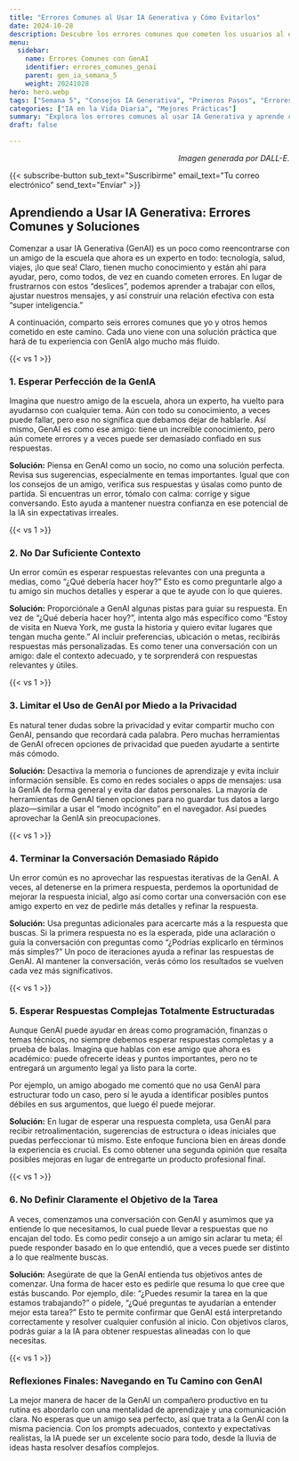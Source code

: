 ```yaml
---
title: "Errores Comunes al Usar IA Generativa y Cómo Evitarlos"  
date: 2024-10-28  
description: Descubre los errores comunes que cometen los usuarios al empezar a usar IA Generativa y soluciones prácticas para que avances con confianza en tu viaje con la IA.  
menu:  
  sidebar:  
    name: Errores Comunes con GenAI  
    identifier: errores_comunes_genai
    parent: gen_ia_semana_5  
    weight: 20241028  
hero: hero.webp  
tags: ["Semana 5", "Consejos IA Generativa", "Primeros Pasos", "Errores y Consejos"]  
categories: ["IA en la Vida Diaria", "Mejores Prácticas"]  
summary: "Explora los errores comunes al usar IA Generativa y aprende cómo superarlos para hacer de la IA un compañero útil en tu día a día."  
draft: false  

---  
```


<p style="text-align: right;">  
<em>Imagen generada por DALL-E.</em>  
</p>  

{{< subscribe-button sub_text="Suscribirme" email_text="Tu correo electrónico" send_text="Enviar" >}}  


## Aprendiendo a Usar IA Generativa: Errores Comunes y Soluciones

Comenzar a usar IA Generativa (GenAI) es un poco como reencontrarse con un amigo de la escuela que ahora es un experto en todo: tecnología, salud, viajes, ¡lo que sea! Claro, tienen mucho conocimiento y están ahí para ayudar, pero, como todos, de vez en cuando cometen errores. En lugar de frustrarnos con estos “deslices”, podemos aprender a trabajar con ellos, ajustar nuestros mensajes, y así construir una relación efectiva con esta “super inteligencia.”

A continuación, comparto seis errores comunes que yo y otros hemos cometido en este camino. Cada uno viene con una solución práctica que hará de tu experiencia con GenIA algo mucho más fluido.


{{< vs 1 >}}  


### 1. Esperar Perfección de la GenIA

Imagina que nuestro amigo de la escuela, ahora un experto, ha vuelto para ayudarnso con cualquier tema. Aún con todo su conocimiento, a veces puede fallar, pero eso no significa que debamos dejar de hablarle. Así mismo, GenAI es como ese amigo: tiene un increíble conocimiento, pero aún comete errores y a veces puede ser demasiado confiado en sus respuestas.

**Solución:** Piensa en GenAI como un socio, no como una solución perfecta. Revisa sus sugerencias, especialmente en temas importantes. Igual que con los consejos de un amigo, verifica sus respuestas y úsalas como punto de partida. Si encuentras un error, tómalo con calma: corrige y sigue conversando. Esto ayuda a mantener nuestra confianza en ese potencial de la IA sin expectativas irreales.


{{< vs 1 >}}


### 2. No Dar Suficiente Contexto

Un error común es esperar respuestas relevantes con una pregunta a medias, como “¿Qué debería hacer hoy?” Esto es como preguntarle algo a tu amigo sin muchos detalles y esperar a que te ayude con lo que quieres.

**Solución:** Proporciónale a GenAI algunas pistas para guiar su respuesta. En vez de “¿Qué debería hacer hoy?”, intenta algo más específico como “Estoy de visita en Nueva York, me gusta la historia y quiero evitar lugares que tengan mucha gente.” Al incluir preferencias, ubicación o metas, recibirás respuestas más personalizadas. Es como tener una conversación con un amigo: dale el contexto adecuado, y te sorprenderá con respuestas relevantes y útiles.


{{< vs 1 >}}  


### 3. Limitar el Uso de GenAI por Miedo a la Privacidad  

Es natural tener dudas sobre la privacidad y evitar compartir mucho con GenAI, pensando que recordará cada palabra. Pero muchas herramientas de GenAI ofrecen opciones de privacidad que pueden ayudarte a sentirte más cómodo.

**Solución:** Desactiva la memoria o funciones de aprendizaje y evita incluir información sensible. Es como en redes sociales o apps de mensajes: usa la GenIA de forma general y evita dar datos personales. La mayoría de herramientas de GenAI tienen opciones para no guardar tus datos a largo plazo—similar a usar el “modo incógnito” en el navegador. Así puedes aprovechar la GenIA sin preocupaciones.


{{< vs 1 >}}  


### 4. Terminar la Conversación Demasiado Rápido  

Un error común es no aprovechar las respuestas iterativas de la GenAI. A veces, al detenerse en la primera respuesta, perdemos la oportunidad de mejorar la respuesta inicial, algo así como cortar una conversación con ese amigo experto en vez de pedirle más detalles y refinar la respuesta.

**Solución:** Usa preguntas adicionales para acercarte más a la respuesta que buscas. Si la primera respuesta no es la esperada, pide una aclaración o guía la conversación con preguntas como “¿Podrías explicarlo en términos más simples?” Un poco de iteraciones ayuda a refinar las respuestas de GenAI. Al mantener la conversación, verás cómo los resultados se vuelven cada vez más significativos.


{{< vs 1 >}}  


### 5. Esperar Respuestas Complejas Totalmente Estructuradas  

Aunque GenAI puede ayudar en áreas como programación, finanzas o temas técnicos, no siempre debemos esperar respuestas completas y a prueba de balas. Imagina que hablas con ese amigo que ahora es académico: puede ofrecerte ideas y puntos importantes, pero no te entregará un argumento legal ya listo para la corte.

Por ejemplo, un amigo abogado me comentó que no usa GenAI para estructurar todo un caso, pero sí le ayuda a identificar posibles puntos débiles en sus argumentos, que luego él puede mejorar.

**Solución:** En lugar de esperar una respuesta completa, usa GenAI para recibir retroalimentación, sugerencias de estructura o ideas iniciales que puedas perfeccionar tú mismo. Este enfoque funciona bien en áreas donde la experiencia es crucial. Es como obtener una segunda opinión que resalta posibles mejoras en lugar de entregarte un producto profesional final.


{{< vs 1 >}}  


### 6. No Definir Claramente el Objetivo de la Tarea  

A veces, comenzamos una conversación con GenAI y asumimos que ya entiende lo que necesitamos, lo cual puede llevar a respuestas que no encajan del todo. Es como pedir consejo a un amigo sin aclarar tu meta; él puede responder basado en lo que entendió, que a veces puede ser distinto a lo que realmente buscas.

**Solución:** Asegúrate de que la GenAI entienda tus objetivos antes de comenzar. Una forma de hacer esto es pedirle que resuma lo que cree que estás buscando. Por ejemplo, dile: “¿Puedes resumir la tarea en la que estamos trabajando?” o pídele, “¿Qué preguntas te ayudarían a entender mejor esta tarea?” Esto te permite confirmar que GenAI está interpretando correctamente y resolver cualquier confusión al inicio. Con objetivos claros, podrás guiar a la IA para obtener respuestas alineadas con lo que necesitas.


{{< vs 1 >}}  


### Reflexiones Finales: Navegando en Tu Camino con GenAI  

La mejor manera de hacer de la GenAI un compañero productivo en tu rutina es abordarlo con una mentalidad de aprendizaje y una comunicación clara. No esperas que un amigo sea perfecto, así que trata a la GenAI con la misma paciencia. Con los prompts adecuados, contexto y expectativas realistas, la IA puede ser un excelente socio para todo, desde la lluvia de ideas hasta resolver desafíos complejos.

